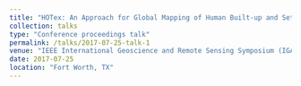 ```yaml
---
title: "HOTex: An Approach for Global Mapping of Human Built-up and Settlement Extent"
collection: talks
type: "Conference proceedings talk"
permalink: /talks/2017-07-25-talk-1
venue: "IEEE International Geoscience and Remote Sensing Symposium (IGARSS)"
date: 2017-07-25
location: "Fort Worth, TX"
---
```

